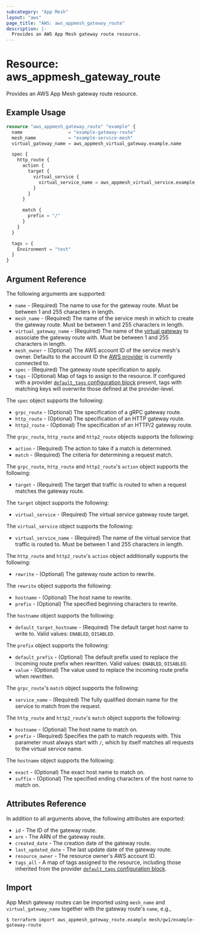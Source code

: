 ```yaml
---
subcategory: "App Mesh"
layout: "aws"
page_title: "AWS: aws_appmesh_gateway_route"
description: |-
  Provides an AWS App Mesh gateway route resource.
---
```


# Resource: aws_appmesh_gateway_route

Provides an AWS App Mesh gateway route resource.

## Example Usage

```terraform
resource "aws_appmesh_gateway_route" "example" {
  name                 = "example-gateway-route"
  mesh_name            = "example-service-mesh"
  virtual_gateway_name = aws_appmesh_virtual_gateway.example.name

  spec {
    http_route {
      action {
        target {
          virtual_service {
            virtual_service_name = aws_appmesh_virtual_service.example.name
          }
        }
      }

      match {
        prefix = "/"
      }
    }
  }

  tags = {
    Environment = "test"
  }
}
```

## Argument Reference

The following arguments are supported:

* `name` - (Required) The name to use for the gateway route. Must be between 1 and 255 characters in length.
* `mesh_name` - (Required) The name of the service mesh in which to create the gateway route. Must be between 1 and 255 characters in length.
* `virtual_gateway_name` - (Required) The name of the [virtual gateway](/docs/providers/aws/r/appmesh_virtual_gateway.html) to associate the gateway route with. Must be between 1 and 255 characters in length.
* `mesh_owner` - (Optional) The AWS account ID of the service mesh's owner. Defaults to the account ID the [AWS provider][1] is currently connected to.
* `spec` - (Required) The gateway route specification to apply.
* `tags` - (Optional) Map of tags to assign to the resource. If configured with a provider [`default_tags` configuration block](https://registry.terraform.io/providers/hashicorp/aws/latest/docs#default_tags-configuration-block) present, tags with matching keys will overwrite those defined at the provider-level.

The `spec` object supports the following:

* `grpc_route` - (Optional) The specification of a gRPC gateway route.
* `http_route` - (Optional) The specification of an HTTP gateway route.
* `http2_route` - (Optional) The specification of an HTTP/2 gateway route.

The `grpc_route`, `http_route` and `http2_route` objects supports the following:

* `action` - (Required) The action to take if a match is determined.
* `match` - (Required) The criteria for determining a request match.

The `grpc_route`, `http_route` and `http2_route`'s `action` object supports the following:

* `target` - (Required) The target that traffic is routed to when a request matches the gateway route.

The `target` object supports the following:

* `virtual_service` - (Required) The virtual service gateway route target.

The `virtual_service` object supports the following:

* `virtual_service_name` - (Required) The name of the virtual service that traffic is routed to. Must be between 1 and 255 characters in length.

The `http_route` and `http2_route`'s `action` object additionally supports the following:

* `rewrite` - (Optional) The gateway route action to rewrite.

The `rewrite` object supports the following:

* `hostname` - (Optional) The host name to rewrite.
* `prefix` - (Optional) The specified beginning characters to rewrite.

The `hostname` object supports the following:

* `default_target_hostname` - (Required) The default target host name to write to. Valid values: `ENABLED`, `DISABLED`.

The `prefix` object supports the following:

* `default_prefix` - (Optional) The default prefix used to replace the incoming route prefix when rewritten. Valid values: `ENABLED`, `DISABLED`.
* `value` - (Optional) The value used to replace the incoming route prefix when rewritten.

The `grpc_route`'s `match` object supports the following:

* `service_name` - (Required) The fully qualified domain name for the service to match from the request.

The `http_route` and `http2_route`'s `match` object supports the following:

* `hostname` - (Optional) The host name to match on.
* `prefix` - (Required) Specifies the path to match requests with. This parameter must always start with `/`, which by itself matches all requests to the virtual service name.

The `hostname` object supports the following:

* `exact` - (Optional) The exact host name to match on.
* `suffix` - (Optional) The specified ending characters of the host name to match on.

## Attributes Reference

In addition to all arguments above, the following attributes are exported:

* `id` - The ID of the gateway route.
* `arn` - The ARN of the gateway route.
* `created_date` - The creation date of the gateway route.
* `last_updated_date` - The last update date of the gateway route.
* `resource_owner` - The resource owner's AWS account ID.
* `tags_all` - A map of tags assigned to the resource, including those inherited from the provider [`default_tags` configuration block](https://registry.terraform.io/providers/hashicorp/aws/latest/docs#default_tags-configuration-block).

## Import

App Mesh gateway routes can be imported using `mesh_name` and `virtual_gateway_name` together with the gateway route's `name`,
e.g.,

```
$ terraform import aws_appmesh_gateway_route.example mesh/gw1/example-gateway-route
```

[1]: /docs/providers/aws/index.html
